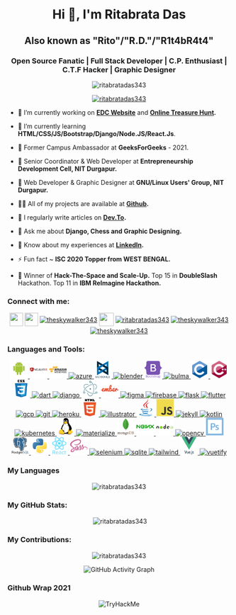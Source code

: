 <h1 align="center">Hi 👋, I'm Ritabrata Das</h1>
<h2 align="center">Also known as "Rito"/"R.D."/"R1t4bR4t4"</h2>
<h3 align="center">Open Source Fanatic | Full Stack Developer | C.P. Enthusiast | C.T.F Hacker | Graphic Designer</h3>

<div align ="center">
<p align="center"> <img src="https://komarev.com/ghpvc/?username=ritabratadas343&label=Profile%20views&color=0e75b6&style=flat" alt="ritabratadas343" /> 
</p>

<p align="center"> <a href="https://github.com/ryo-ma/github-profile-trophy"><img src="https://github-profile-trophy.vercel.app/?username=ritabratadas343" alt="ritabratadas343" /></a> </p>
</div>

- 🔭 I’m currently working on **[EDC Website](https://github.com/RitabrataDas343/edcNITD-website)** and **[Online Treasure Hunt](https://github.com/RitabrataDas343/OnlineTreasureHunt).**

- 🌱 I’m currently learning **HTML/CSS/JS/Bootstrap/Django/Node.JS/React.Js**.

- 🤝 Former Campus Ambassador at **GeeksForGeeks** - 2021.

- 🚀 Senior Coordinator & Web Developer at **Entrepreneurship Development Cell, NIT Durgapur.**

- 🐧 Web Developer & Graphic Designer at **GNU/Linux Users' Group, NIT Durgapur.**

- 👨‍💻 All of my projects are available at **[Github](https://github.com/RitabrataDas343).**

- 📝 I regularly write articles on **[Dev.To](https://dev.to/ritabratadas343).**

- 💬 Ask me about **Django, Chess and Graphic Designing.**

- 📄 Know about my experiences at **[LinkedIn](https://www.linkedin.com/in/ritabrata-das-6b0a40202/).**

- ⚡ Fun fact ~ **ISC 2020 Topper from WEST BENGAL.**

- 🏅 Winner of **Hack-The-Space and Scale-Up.** Top 15 in **DoubleSlash** Hackathon. Top 11 in **IBM ReImagine Hackathon.**

<div align ="center">
<h3 align="left">Connect with me:</h3>
<p align="center">
<a href="https://www.facebook.com/hunbe.sdre.9" target="blank"><img align="center" src="https://cdn-icons-png.flaticon.com/512/733/733547.png" height="30" width="30" /></a>
<a href="https://www.instagram.com/t.h.e.s.k.y.w.a.l.k.e.r/" target="blank"><img align="center" src="https://cdn-icons-png.flaticon.com/512/1384/1384063.png" height="30" width="30" /></a>
<a href="https://twitter.com/theskywalker343" target="blank"><img align="center" src="https://cdn-icons-png.flaticon.com/512/733/733579.png" alt="theskywalker343" height="30" width="30" /></a>
<a href="https://www.linkedin.com/in/ritabrata-das-6b0a40202/" target="blank"><img align="center" src="https://cdn-icons.flaticon.com/png/512/3536/premium/3536505.png?token=exp=1655895587~hmac=aa0ad771b7df6e819d7b59e19536c936" height="30" width="33" /></a>
<a href="https://dev.to/ritabratadas343" target="blank"><img align="center" src="https://cdn.jsdelivr.net/npm/simple-icons@3.0.1/icons/dev-dot-to.svg" alt="ritabratadas343" height="30" width="40" /></a>
<a href="https://github.com/RitabrataDas343" target="blank"><img align="center" src="https://cdn-icons-png.flaticon.com/512/25/25657.png" alt="theskywalker343" height="30" width="30" /></a>
<a href="https://gitlab.com/ritabratadas343" target="blank"><img align="center" src="https://cdn.jsdelivr.net/gh/devicons/devicon/icons/gitlab/gitlab-original.svg" alt="theskywalker343" height="30" width="30" /></a>
</p>

<h3 align="left">Languages and Tools:</h3>
<p align="center"> <a href="https://developer.android.com" target="_blank"> <img src="https://raw.githubusercontent.com/devicons/devicon/master/icons/android/android-original-wordmark.svg" alt="android" width="40" height="40"/> </a> <a href="https://angular.io" target="_blank"> <img src="https://raw.githubusercontent.com/devicons/devicon/master/icons/angularjs/angularjs-original-wordmark.svg" alt="angularjs" width="40" height="40"/> </a> <a href="https://aws.amazon.com" target="_blank"> <img src="https://raw.githubusercontent.com/devicons/devicon/master/icons/amazonwebservices/amazonwebservices-original-wordmark.svg" alt="aws" width="40" height="40"/> </a> <a href="https://azure.microsoft.com/en-in/" target="_blank"> <img src="https://www.vectorlogo.zone/logos/microsoft_azure/microsoft_azure-icon.svg" alt="azure" width="40" height="40"/> </a> <a href="https://backbonejs.org" target="_blank"> <img src="https://raw.githubusercontent.com/devicons/devicon/master/icons/backbonejs/backbonejs-original-wordmark.svg" alt="backbonejs" width="40" height="40"/> </a> <a href="https://www.blender.org/" target="_blank"> <img src="https://download.blender.org/branding/community/blender_community_badge_white.svg" alt="blender" width="40" height="40"/> </a> <a href="https://getbootstrap.com" target="_blank"> <img src="https://raw.githubusercontent.com/devicons/devicon/master/icons/bootstrap/bootstrap-plain-wordmark.svg" alt="bootstrap" width="40" height="40"/> </a> <a href="https://bulma.io/" target="_blank"> <img src="https://raw.githubusercontent.com/gilbarbara/logos/804dc257b59e144eaca5bc6ffd16949752c6f789/logos/bulma.svg" alt="bulma" width="40" height="40"/> </a> <a href="https://www.cprogramming.com/" target="_blank"> <img src="https://raw.githubusercontent.com/devicons/devicon/master/icons/c/c-original.svg" alt="c" width="40" height="40"/> </a> <a href="https://www.w3schools.com/cpp/" target="_blank"> <img src="https://raw.githubusercontent.com/devicons/devicon/master/icons/cplusplus/cplusplus-original.svg" alt="cplusplus" width="40" height="40"/> </a> <a href="https://www.w3schools.com/css/" target="_blank"> <img src="https://raw.githubusercontent.com/devicons/devicon/master/icons/css3/css3-original-wordmark.svg" alt="css3" width="40" height="40"/> </a> <a href="https://dart.dev" target="_blank"> <img src="https://www.vectorlogo.zone/logos/dartlang/dartlang-icon.svg" alt="dart" width="40" height="40"/> </a> <a href="https://www.djangoproject.com/" target="_blank"> <img src="https://cdn.jsdelivr.net/gh/devicons/devicon/icons/django/django-plain.svg" alt="django" width="40" height="40"/> </a> <a href="https://www.electronjs.org" target="_blank"> <img src="https://raw.githubusercontent.com/devicons/devicon/master/icons/electron/electron-original.svg" alt="electron" width="40" height="40"/> </a> <a href="https://emberjs.com/" target="_blank"> <img src="https://raw.githubusercontent.com/devicons/devicon/master/icons/ember/ember-original-wordmark.svg" alt="ember" width="40" height="40"/> </a> <a href="https://www.figma.com/" target="_blank"> <img src="https://www.vectorlogo.zone/logos/figma/figma-icon.svg" alt="figma" width="40" height="40"/> </a> <a href="https://firebase.google.com/" target="_blank"> <img src="https://www.vectorlogo.zone/logos/firebase/firebase-icon.svg" alt="firebase" width="40" height="40"/> </a> <a href="https://flask.palletsprojects.com/" target="_blank"> <img src="https://www.vectorlogo.zone/logos/pocoo_flask/pocoo_flask-icon.svg" alt="flask" width="40" height="40"/> </a> <a href="https://flutter.dev" target="_blank"> <img src="https://www.vectorlogo.zone/logos/flutterio/flutterio-icon.svg" alt="flutter" width="40" height="40"/> </a> <a href="https://cloud.google.com" target="_blank"> <img src="https://www.vectorlogo.zone/logos/google_cloud/google_cloud-icon.svg" alt="gcp" width="40" height="40"/> </a> <a href="https://git-scm.com/" target="_blank"> <img src="https://www.vectorlogo.zone/logos/git-scm/git-scm-icon.svg" alt="git" width="40" height="40"/> </a> <a href="https://heroku.com" target="_blank"> <img src="https://www.vectorlogo.zone/logos/heroku/heroku-icon.svg" alt="heroku" width="40" height="40"/> </a> <a href="https://www.w3.org/html/" target="_blank"> <img src="https://raw.githubusercontent.com/devicons/devicon/master/icons/html5/html5-original-wordmark.svg" alt="html5" width="40" height="40"/> </a> <a href="https://www.adobe.com/in/products/illustrator.html" target="_blank"> <img src="https://www.vectorlogo.zone/logos/adobe_illustrator/adobe_illustrator-icon.svg" alt="illustrator" width="40" height="40"/> </a> <a href="https://www.java.com" target="_blank"> <img src="https://raw.githubusercontent.com/devicons/devicon/master/icons/java/java-original.svg" alt="java" width="40" height="40"/> </a> <a href="https://developer.mozilla.org/en-US/docs/Web/JavaScript" target="_blank"> <img src="https://raw.githubusercontent.com/devicons/devicon/master/icons/javascript/javascript-original.svg" alt="javascript" width="40" height="40"/> </a> <a href="https://jekyllrb.com/" target="_blank"> <img src="https://www.vectorlogo.zone/logos/jekyllrb/jekyllrb-icon.svg" alt="jekyll" width="40" height="40"/> </a> <a href="https://kotlinlang.org" target="_blank"> <img src="https://www.vectorlogo.zone/logos/kotlinlang/kotlinlang-icon.svg" alt="kotlin" width="40" height="40"/> </a> <a href="https://kubernetes.io" target="_blank"> <img src="https://www.vectorlogo.zone/logos/kubernetes/kubernetes-icon.svg" alt="kubernetes" width="40" height="40"/> </a> <a href="https://www.linux.org/" target="_blank"> <img src="https://raw.githubusercontent.com/devicons/devicon/master/icons/linux/linux-original.svg" alt="linux" width="40" height="40"/> </a> <a href="https://materializecss.com/" target="_blank"> <img src="https://raw.githubusercontent.com/prplx/svg-logos/5585531d45d294869c4eaab4d7cf2e9c167710a9/svg/materialize.svg" alt="materialize" width="40" height="40"/> </a> <a href="https://www.mongodb.com/" target="_blank"> <img src="https://raw.githubusercontent.com/devicons/devicon/master/icons/mongodb/mongodb-original-wordmark.svg" alt="mongodb" width="40" height="40"/> </a> <a href="https://www.nginx.com" target="_blank"> <img src="https://raw.githubusercontent.com/devicons/devicon/master/icons/nginx/nginx-original.svg" alt="nginx" width="40" height="40"/> </a> <a href="https://nodejs.org" target="_blank"> <img src="https://raw.githubusercontent.com/devicons/devicon/master/icons/nodejs/nodejs-original-wordmark.svg" alt="nodejs" width="40" height="40"/> </a> <a href="https://opencv.org/" target="_blank"> <img src="https://www.vectorlogo.zone/logos/opencv/opencv-icon.svg" alt="opencv" width="40" height="40"/> </a> <a href="https://www.photoshop.com/en" target="_blank"> <img src="https://raw.githubusercontent.com/devicons/devicon/master/icons/photoshop/photoshop-line.svg" alt="photoshop" width="40" height="40"/> </a> <a href="https://www.postgresql.org" target="_blank"> <img src="https://raw.githubusercontent.com/devicons/devicon/master/icons/postgresql/postgresql-original-wordmark.svg" alt="postgresql" width="40" height="40"/> </a> <a href="https://www.python.org" target="_blank"> <img src="https://raw.githubusercontent.com/devicons/devicon/master/icons/python/python-original.svg" alt="python" width="40" height="40"/> </a> <a href="https://reactjs.org/" target="_blank"> <img src="https://raw.githubusercontent.com/devicons/devicon/master/icons/react/react-original-wordmark.svg" alt="react" width="40" height="40"/> </a> <a href="https://sass-lang.com" target="_blank"> <img src="https://raw.githubusercontent.com/devicons/devicon/master/icons/sass/sass-original.svg" alt="sass" width="40" height="40"/> </a> <a href="https://www.selenium.dev" target="_blank"> <img src="https://raw.githubusercontent.com/detain/svg-logos/780f25886640cef088af994181646db2f6b1a3f8/svg/selenium-logo.svg" alt="selenium" width="40" height="40"/> </a> <a href="https://www.sqlite.org/" target="_blank"> <img src="https://www.vectorlogo.zone/logos/sqlite/sqlite-icon.svg" alt="sqlite" width="40" height="40"/> </a> <a href="https://tailwindcss.com/" target="_blank"> <img src="https://www.vectorlogo.zone/logos/tailwindcss/tailwindcss-icon.svg" alt="tailwind" width="40" height="40"/> </a> <a href="https://vuejs.org/" target="_blank"> <img src="https://raw.githubusercontent.com/devicons/devicon/master/icons/vuejs/vuejs-original-wordmark.svg" alt="vuejs" width="40" height="40"/> </a> <a href="https://vuetifyjs.com/en/" target="_blank"> <img src="https://bestofjs.org/logos/vuetify.svg" alt="vuetify" width="40" height="40"/> </a> </p>
  
<h3 align="left">My Languages</h3>
<p><img align="center" src="https://github-readme-stats.vercel.app/api/top-langs?username=ritabratadas343&show_icons=true&locale=en&layout=compact" alt="ritabratadas343" /></p>

<h3 align="left">My GitHub Stats:</h3>
<p>&nbsp;<img align="center" src="https://github-readme-stats.vercel.app/api?username=ritabratadas343&show_icons=true&locale=en" alt="ritabratadas343" /></p>

<h3 align="left">My Contributions:</h3>
<p><img align="center" src="https://github-readme-streak-stats.herokuapp.com/?user=ritabratadas343&" alt="ritabratadas343" /></p>

![GitHub Activity Graph](https://activity-graph.herokuapp.com/graph?username=RitabrataDas343&theme=github&count_private=true)  
  

<h3 align="left">Github Wrap 2021</h3>
<p><img align="center" src="https://user-images.githubusercontent.com/76585827/144724205-542772ba-aaa7-4890-9841-9890f7b5cd26.png" alt="TryHackMe" style="height:300px;"/></p>

</div>
